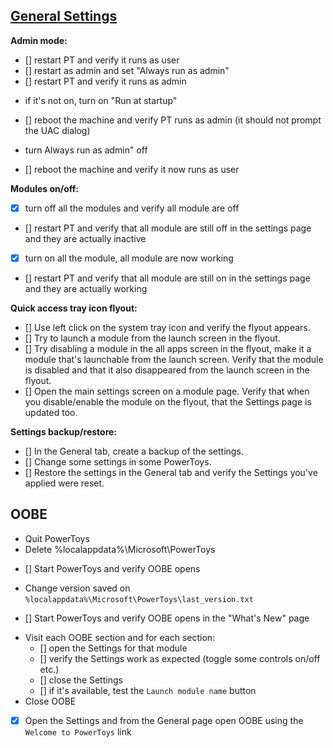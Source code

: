 ﻿## [General Settings](tests-checklist-template-settings-section.md)

**Admin mode:**
 - [] restart PT and verify it runs as user
 - [] restart as admin and set "Always run as admin"
 - [] restart PT and verify it  runs as admin
 * if it's not on, turn on "Run at startup"
 - [] reboot the machine and verify PT runs as admin (it should not prompt the UAC dialog)
 * turn Always run as admin" off
 - [] reboot the machine and verify it now runs as user

**Modules on/off:**
 - [x] turn off all the modules and verify all module are off
 - [] restart PT and verify that all module are still off in the settings page and they are actually inactive
 - [x] turn on all the module, all module are now working
 - [] restart PT and verify that all module are still on in the settings page and they are actually working

**Quick access tray icon flyout:**
 - [] Use left click on the system tray icon and verify the flyout appears.
 - [] Try to launch a module from the launch screen in the flyout.
 - [] Try disabling a module in the all apps screen in the flyout, make it a module that's launchable from the launch screen. Verify that the module is disabled and that it also disappeared from the launch screen in the flyout.
 - [] Open the main settings screen on a module page. Verify that when you disable/enable the module on the flyout, that the Settings page is updated too.

**Settings backup/restore:**
 - [] In the General tab, create a backup of the settings.
 - [] Change some settings in some PowerToys.
 - [] Restore the settings in the General tab and verify the Settings you've applied were reset.

## OOBE
 * Quit PowerToys
 * Delete %localappdata%\Microsoft\PowerToys
 - [] Start PowerToys and verify OOBE opens
 * Change version saved on `%localappdata%\Microsoft\PowerToys\last_version.txt`
 - [] Start PowerToys and verify OOBE opens in the "What's New" page
 * Visit each OOBE section and for each section:
   - [] open the Settings for that module
   - [] verify the Settings work as expected (toggle some controls on/off etc.)
   - [] close the Settings
   - [] if it's available, test the `Launch module name` button
 * Close OOBE
 - [x] Open the Settings and from the General page open OOBE using the `Welcome to PowerToys` link
